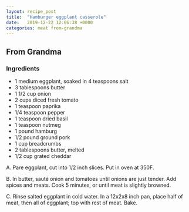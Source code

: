 ```yaml
---
layout: recipe_post
title:  "Hamburger eggplant casserole"
date:   2019-12-22 12:06:38 +0000
categories: meat from-grandma
---
```


## From Grandma
### Ingredients
* 1 medium eggplant, soaked in 4 teaspoons salt
* 3 tablespoons butter
* 1 1/2 cup onion
* 2 cups diced fresh tomato
* 1 teaspoon paprika
* 1/4 teaspoon pepper
* 1 teaspoon dried basil
* 1 teaspoon nutmeg
* 1 pound hamburg
* 1/2 pound ground pork
* 1 cup breadcrumbs
* 2 tablespoons butter, melted
* 1/2 cup grated cheddar


A. Pare eggplant, cut into 1/2 inch slices. Put in oven at 350F.

B. In butter, sauté onion and tomatoes until onions are just tender. Add spices and meats. Cook 5 minutes, or until meat is slightly browned.

C. Rinse salted eggplant in cold water. In a 12x2x8 inch pan, place half of meat, then all of eggplant; top with rest of meat. Bake.
